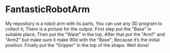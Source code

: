# FantasticRobotArm
My repository is a robot arm with its parts, You can use any 3D program to collect it, There is a picture for the output.
First step put the "Base" in suitable place, Then put the "Waist" in the top, After that put the "Arm1" and "Arm2" but make sure it make 90d with the "Base"; Because it’s the initial position.
Finally put the "Gripper" in the top of the shape.
Well done!
